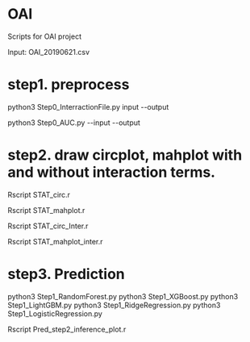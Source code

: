 # OAI
Scripts for OAI project

Input: OAI_20190621.csv

# step1. preprocess

python3 Step0_InterractionFile.py input --output

python3 Step0_AUC.py --input --output

# step2. draw circplot, mahplot with and without interaction terms.

Rscript STAT_circ.r

Rscript STAT_mahplot.r

Rscript STAT_circ_Inter.r

Rscript STAT_mahplot_inter.r

# step3. Prediction

python3 Step1_RandomForest.py
python3 Step1_XGBoost.py
python3 Step1_LightGBM.py
python3 Step1_RidgeRegression.py
python3 Step1_LogisticRegression.py

Rscript Pred_step2_inference_plot.r
